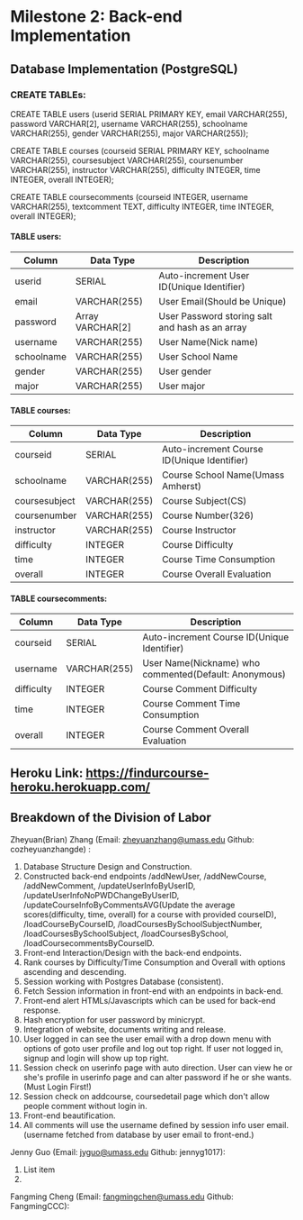 # Milestone 2: Back-end Implementation
## Database Implementation (PostgreSQL)
### CREATE TABLEs:
CREATE TABLE users (userid SERIAL PRIMARY KEY, email VARCHAR(255), password VARCHAR[2], username VARCHAR(255), schoolname VARCHAR(255), gender VARCHAR(255), major VARCHAR(255));

CREATE TABLE courses (courseid SERIAL PRIMARY KEY, schoolname VARCHAR(255), coursesubject VARCHAR(255), coursenumber VARCHAR(255), instructor VARCHAR(255), difficulty INTEGER, time INTEGER, overall INTEGER);

CREATE TABLE coursecomments (courseid INTEGER, username VARCHAR(255), textcomment TEXT, difficulty INTEGER, time INTEGER, overall INTEGER);
#### TABLE users:
| Column | Data Type | Description |  
|--------------|-----------|--------------------------|  
| userid | SERIAL | Auto-increment User ID(Unique Identifier) |  
| email | VARCHAR(255) | User Email(Should be Unique) |
| password | Array VARCHAR[2] | User Password storing salt and hash as an array |
| username | VARCHAR(255) | User Name(Nick name) |
| schoolname | VARCHAR(255) | User School Name |
| gender | VARCHAR(255) | User gender |
| major | VARCHAR(255) | User major |

#### TABLE courses:
| Column | Data Type | Description |  
|--------------|-----------|--------------------------|  
| courseid | SERIAL | Auto-increment Course ID(Unique Identifier) |  
| schoolname | VARCHAR(255) | Course School Name(Umass Amherst) |
| coursesubject | VARCHAR(255) | Course Subject(CS) |
| coursenumber | VARCHAR(255) | Course Number(326) |
| instructor | VARCHAR(255) | Course Instructor |
| difficulty | INTEGER | Course Difficulty |
| time | INTEGER | Course Time Consumption |
| overall | INTEGER | Course Overall Evaluation |

#### TABLE coursecomments:
| Column | Data Type | Description |  
|--------------|-----------|--------------------------|  
| courseid | SERIAL | Auto-increment Course ID(Unique Identifier) |  
| username | VARCHAR(255) | User Name(Nickname) who commented(Default: Anonymous) |
| difficulty | INTEGER | Course Comment Difficulty |
| time | INTEGER | Course Comment Time Consumption |
| overall | INTEGER | Course Comment Overall Evaluation |

## Heroku Link: https://findurcourse-heroku.herokuapp.com/

## Breakdown of the Division of Labor

Zheyuan(Brian) Zhang (Email: zheyuanzhang@umass.edu Github: cozheyuanzhangde) :

 1. Database Structure Design and Construction.
 2. Constructed back-end endpoints /addNewUser, /addNewCourse, /addNewComment, /updateUserInfoByUserID, /updateUserInfoNoPWDChangeByUserID, /updateCourseInfoByCommentsAVG(Update the average scores(difficulty, time, overall) for a course with provided courseID), /loadCourseByCourseID, /loadCoursesBySchoolSubjectNumber, /loadCoursesBySchoolSubject, /loadCoursesBySchool, /loadCoursecommentsByCourseID.
 3. Front-end Interaction/Design with the back-end endpoints.
 4. Rank courses by Difficulty/Time Consumption and Overall with options ascending and descending.
 5. Session working with Postgres Database (consistent).
 6. Fetch Session information in front-end with an endpoints in back-end.
 7. Front-end alert HTMLs/Javascripts which can be used for back-end response.
 8. Hash encryption for user password by minicrypt.
 9. Integration of website, documents writing and release.
 10. User logged in can see the user email with a drop down menu with options of goto user profile and log out top right. If user not logged in, signup and login will show up top right.
 11. Session check on userinfo page with auto direction. User can view he or she's profile in userinfo page and can alter password if he or she wants. (Must Login First!)
 12. Session check on addcourse, coursedetail page which don't allow people comment without login in.
 13. Front-end beautification.
 14. All comments will use the username defined by session info user email. (username fetched from database by user email to front-end.)
 
Jenny Guo (Email: jyguo@umass.edu Github: jennyg1017):
 1. List item
 2. 

Fangming Cheng (Email: fangmingchen@umass.edu Github: FangmingCCC):